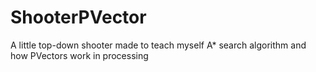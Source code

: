 # ShooterPVector
A little top-down shooter made to teach myself A* search algorithm and how PVectors work in processing
